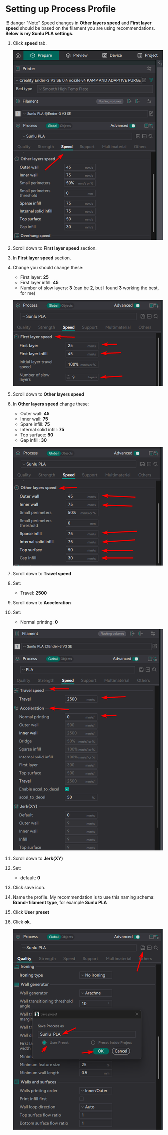 # Setting up Process Profile

!!! danger "Note"
    Speed changes in **Other layers speed** and **First layer speed** should be based on the filament you are using recommendations. **Below is my Sunlu PLA settings**.

1. Click **speed** tab.

    ![OrcaSlicerProcessSpeedTab.png](OrcaSlicerImages/OrcaSlicerProcessSpeedTab.png)
 
2. Scroll down to **First layer speed** section.
3. In **First layer speed** section.
4. Change you should change these:
    - First layer: **25**
    - First layer infill: **45**
    - Number of slow layers: **3** (can be **2**, but I found **3** working the best, for me)

    ![OrcaSlicerProcessFirstLayer.png](OrcaSlicerImages/OrcaSlicerProcessFirstLayerSunlu.png)

5. Scroll down to **Other layers speed**
6. In **Other layers speed** change these:
    - Outer wall: **45**
    - Inner wall: **75**
    - Spare infill: **75**
    - Internal solid infill: **75**
    - Top surface: **50**
    - Gap infill: **30**
   
    ![OrcaSlicerProcessOtherLayersSpeedSunlu.png](OrcaSlicerImages/OrcaSlicerProcessOtherLayersSpeedSunlu.png)

7. Scroll down to **Travel speed**
8. Set:
    - Travel: **2500**
9. Scroll down to **Acceleration**
10. Set:
    - Normal printing: **0**
    
    ![OrcaSlicerProcessTravelSpeedAndAcceleration.png](OrcaSlicerImages/OrcaSlicerProcessTravelSpeedAndAcceleration.png)

11. Scroll down to **Jerk(XY)**
12. Set:
    - default: **0**
13. Click save icon.
14. Name the profile. My recommendation is to use this naming schema: **Brand+filament type**, for example **Sunlu PLA**
15. Click **User preset**
16. Click **ok**.

    ![OrcaSlicerProcessSave.png](OrcaSlicerImages/OrcaSlicerProcessSave.png)